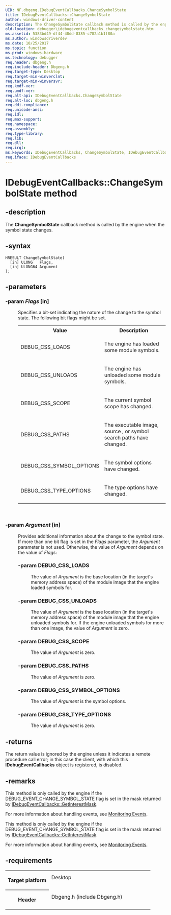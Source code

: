 ```yaml
---
UID: NF.dbgeng.IDebugEventCallbacks.ChangeSymbolState
title: IDebugEventCallbacks::ChangeSymbolState
author: windows-driver-content
description: The ChangeSymbolState callback method is called by the engine when the symbol state changes.
old-location: debugger\idebugeventcallbacks_changesymbolstate.htm
ms.assetid: 5383bd49-df44-48dd-8385-c782a1b1f80a
ms.author: windowsdriverdev
ms.date: 10/25/2017
ms.topic: function
ms.prod: windows-hardware
ms.technology: debugger
req.header: dbgeng.h
req.include-header: Dbgeng.h
req.target-type: Desktop
req.target-min-winverclnt: 
req.target-min-winversvr: 
req.kmdf-ver: 
req.umdf-ver: 
req.alt-api: IDebugEventCallbacks.ChangeSymbolState
req.alt-loc: dbgeng.h
req.ddi-compliance: 
req.unicode-ansi: 
req.idl: 
req.max-support: 
req.namespace: 
req.assembly: 
req.type-library: 
req.lib: 
req.dll: 
req.irql: 
ms.keywords: IDebugEventCallbacks, ChangeSymbolState, IDebugEventCallbacks::ChangeSymbolState
req.iface: IDebugEventCallbacks
---
```


# IDebugEventCallbacks::ChangeSymbolState method



## -description
<p>The <b>ChangeSymbolState</b> callback method is called by the engine when the symbol state changes. </p>


## -syntax

````
HRESULT ChangeSymbolState(
  [in] ULONG   Flags,
  [in] ULONG64 Argument
);
````


## -parameters
<dl>

### -param <i>Flags</i> [in]

<dd>
<p>Specifies a bit-set indicating the nature of the change to the symbol state.  The following bit flags might be set.</p>
<table>
<tr>
<th>Value</th>
<th>Description </th>
</tr>
<tr>
<td>
<p>DEBUG_CSS_LOADS</p>
</td>
<td>
<p>The engine has loaded some module symbols.</p>
</td>
</tr>
<tr>
<td>
<p>DEBUG_CSS_UNLOADS</p>
</td>
<td>
<p>The engine has unloaded some module symbols.</p>
</td>
</tr>
<tr>
<td>
<p>DEBUG_CSS_SCOPE</p>
</td>
<td>
<p>The current symbol scope has changed.</p>
</td>
</tr>
<tr>
<td>
<p>DEBUG_CSS_PATHS</p>
</td>
<td>
<p>The executable image, source , or symbol search paths have changed.</p>
</td>
</tr>
<tr>
<td>
<p>DEBUG_CSS_SYMBOL_OPTIONS</p>
</td>
<td>
<p>The symbol options have changed.</p>
</td>
</tr>
<tr>
<td>
<p>DEBUG_CSS_TYPE_OPTIONS</p>
</td>
<td>
<p>The type options have changed.</p>
</td>
</tr>
</table>
<p> </p>
</dd>

### -param <i>Argument</i> [in]

<dd>
<p>Provides additional information about the change to the symbol state.   If more than one bit flag is set in the <i>Flags</i> parameter, the <i>Argument</i> parameter is not used.  Otherwise, the value of <i>Argument</i> depends on the value of <i>Flags</i>:</p>
<p></p>
<dl>

### -param <a id="DEBUG_CSS_LOADS"></a><a id="debug_css_loads"></a>DEBUG_CSS_LOADS

<dd>
<p>The value of <i>Argument</i> is the base location (in the target's memory address space) of the module image that the engine loaded symbols for.</p>
</dd>

### -param <a id="DEBUG_CSS_UNLOADS"></a><a id="debug_css_unloads"></a>DEBUG_CSS_UNLOADS

<dd>
<p>The value of <i>Argument</i> is the base location (in the target's memory address space) of the module image that the engine unloaded symbols for.  If the engine unloaded symbols for more than one image, the value of <i>Argument</i> is zero.</p>
</dd>

### -param <a id="DEBUG_CSS_SCOPE"></a><a id="debug_css_scope"></a>DEBUG_CSS_SCOPE

<dd>
<p>The value of <i>Argument</i> is zero.</p>
</dd>

### -param <a id="DEBUG_CSS_PATHS"></a><a id="debug_css_paths"></a>DEBUG_CSS_PATHS

<dd>
<p>The value of <i>Argument</i> is zero.</p>
</dd>

### -param <a id="DEBUG_CSS_SYMBOL_OPTIONS"></a><a id="debug_css_symbol_options"></a>DEBUG_CSS_SYMBOL_OPTIONS

<dd>
<p>The value of <i>Argument</i> is the symbol options.</p>
</dd>

### -param <a id="DEBUG_CSS_TYPE_OPTIONS"></a><a id="debug_css_type_options"></a>DEBUG_CSS_TYPE_OPTIONS

<dd>
<p>The value of <i>Argument</i> is zero.</p>
</dd>
</dl>
</dd>
</dl>

## -returns
<p>The return value is ignored by the engine unless it indicates a remote procedure call error; in this case the client, with which this <b>IDebugEventCallbacks</b> object is registered, is disabled.</p>

## -remarks
<p>This method is only called by the engine if the DEBUG_EVENT_CHANGE_SYMBOL_STATE flag is set in the mask returned by <a href="https://msdn.microsoft.com/library/windows/hardware/ff550737">IDebugEventCallbacks::GetInterestMask</a>.</p>

<p>For more information about handling events, see <a href="https://msdn.microsoft.com/library/windows/hardware/ff552239">Monitoring Events</a>. </p>

<p>This method is only called by the engine if the DEBUG_EVENT_CHANGE_SYMBOL_STATE flag is set in the mask returned by <a href="https://msdn.microsoft.com/library/windows/hardware/ff550737">IDebugEventCallbacks::GetInterestMask</a>.</p>

<p>For more information about handling events, see <a href="https://msdn.microsoft.com/library/windows/hardware/ff552239">Monitoring Events</a>. </p>

## -requirements
<table>
<tr>
<th width="30%">
<p>Target platform</p>
</th>
<td width="70%">
<dl>
<dt>Desktop</dt>
</dl>
</td>
</tr>
<tr>
<th width="30%">
<p>Header</p>
</th>
<td width="70%">
<dl>
<dt>Dbgeng.h (include Dbgeng.h)</dt>
</dl>
</td>
</tr>
</table>